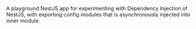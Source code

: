 A playground NestJS app for experimenting with Dependency Injection of NestJS, with exporting config modules that is asynchronously injected into inner module.